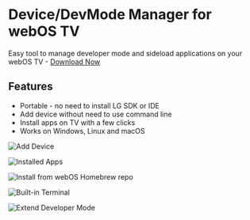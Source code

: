 # Device/DevMode Manager for webOS TV

Easy tool to manage developer mode and sideload applications on your webOS TV - [Download Now](https://github.com/webosbrew/dev-manager-desktop/releases/latest)

## Features

 - Portable - no need to install LG SDK or IDE
 - Add device without need to use command line
 - Install apps on TV with a few clicks
 - Works on Windows, Linux and macOS

![Add Device](https://user-images.githubusercontent.com/830358/120469617-89155f00-c3dd-11eb-8ba9-4a048b107776.png)

![Installed Apps](https://user-images.githubusercontent.com/830358/120469447-51a6b280-c3dd-11eb-9e12-34cba3048fca.png)

![Install from webOS Homebrew repo](https://user-images.githubusercontent.com/830358/120469476-5b301a80-c3dd-11eb-9af4-f2669191c59c.png)

![Built-in Terminal](https://user-images.githubusercontent.com/830358/120469549-70a54480-c3dd-11eb-8281-dd7393d306c0.png)

![Extend Developer Mode](https://user-images.githubusercontent.com/830358/120469572-79961600-c3dd-11eb-9f1b-12eb8e5bc5be.png)
